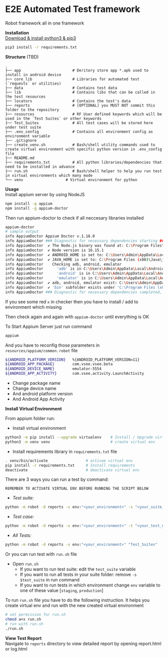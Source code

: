 # E2E Automated Test framework

Robot framework all in one framework

**Installation**  
[Download & install python3 & pip3](https://www.python.org/)
```bash
pip3 install -r requirements.txt
```

**Structure** (TBD)  

    .
    ├── app                       # Deritory store app *.apk used to install in android device
    ├── core_lib                  # Libraries for automated test (`requests` or utilities)
    ├── data                      # Contains test data
    ├── lib                       # Contains libs that can be called in the test resources
    ├── locators                  # Contains the test's data
    ├── reports                   # [OPTIONAL] you MUST NOT commit this folder to the repository
    ├── resources                 # RF User defined keywords which will be used in the `Test Suites` or other keywords
    ├── Test_Suites               # All test cases will be stored here under test suite
    ├── .env_config               # Contains all environment config as environment variable
    ├── .gitignore                          
    ├── create_venv.sh            # Bash/shell utility commands used to create virtual environment with specific python version in .env_config file
    ├── README.md
    ├── requirements.txt          # All python libraries/dependencies that need to be installed in advance 
    ├── run.sh                    # Bash/shell helper to help you run test in virtual environments which many mode
    └── venv                   # Virtual environment for python

**Usage**  
Install appium server by using NodeJS
```bash
npm install -g appium
npm install -g appium-doctor
```
Then run appium-doctor to check if all neccesary libraries installed
```bash
appium-doctor
# sample output
info AppiumDoctor Appium Doctor v.1.16.0
info AppiumDoctor ### Diagnostic for necessary dependencies starting ###
info AppiumDoctor  ✔ The Node.js binary was found at: C:\Program Files\nodejs\node.EXE
info AppiumDoctor  ✔ Node version is 16.15.1
info AppiumDoctor  ✔ ANDROID_HOME is set to: C:\Users\Admin\AppData\Local\Android\Sdk
info AppiumDoctor  ✔ JAVA_HOME is set to: C:\Program Files (x86)\Java\jre1.8.0_311
info AppiumDoctor    Checking adb, android, emulator
info AppiumDoctor      'adb' is in C:\Users\Admin\AppData\Local\Android\Sdk\platform-tools\adb.exe
info AppiumDoctor      'android' is in C:\Users\Admin\AppData\Local\Android\Sdk\tools\android.bat
info AppiumDoctor      'emulator' is in C:\Users\Admin\AppData\Local\Android\Sdk\emulator\emulator.exe
info AppiumDoctor  ✔ adb, android, emulator exist: C:\Users\Admin\AppData\Local\Android\Sdk
info AppiumDoctor  ✔ 'bin' subfolder exists under 'C:\Program Files (x86)\Java\jre1.8.0_311'
info AppiumDoctor ### Diagnostic for necessary dependencies completed, no fix needed. ###
```
If you see some red `x` in checker then you have to install / add to environment which missing

Then check again and again with `appium-doctor` until everything is OK

To Start Appium Server just run command
```bash
appium
```

And you have to reconfig those parameters in `resources/appium/common.robot` file
```bash
${ANDROID_PLATFORM_VERSION}   %{ANDROID_PLATFORM_VERSION=11}
${ANDROID_APP_PACKAGE}        com.vsee.vsee.beta
${ANDROID_DEVICE_NAME}        emulator-5554
${ANDROID_APP_ACTIVITY}       com.vsee.activity.LaunchActivity
```
- Change package name
- Change device name
- And android platform version
- And Android App Activity

**Install Virtual Environment**

From appium folder run:

- Install virtual environment
```bash
python3 -m pip install --upgrade virtualenv    # Install / Upgrade virtualenv library
python3 -m venv venv                           # create virtual env
```
- Install requirements library in `requirements.txt` file
```bash
. venv/bin/activate                 # activae virtual env
pip install -r requirements.txt     # Install requirements
deactivate                          # deactivate virtual env
```

There are 3 ways you can run a test by command:

`REMEMBER TO ACTIVATE VIRTUAL ENV BEFORE RUNNING THE SCRIPT BELOW`

- *Test suite:*
```bash
python -m robot -d reports -v env:"<your_environment>" -s "<your_suite_file_name_without_extension>" "Test_Suites"
```

- *Test case:*
```bash
python -m robot -d reports -v env:"<your_environment>" -t "<your_test_name>" "Test_Suites"
```

- *All Tests:*
```bash
python -m robot -d reports -v env:"<your_environment>" "Test_Suites"
```

Or you can run test with `run.sh` file
- Open `run.sh`
    + If you want to run test suite: edit the `test_suite` variable
    + If you want to run all tests in your suite folder: remove  `-s $test_suite` in run command
    + If you want to run tests in which environment change `env` variable to one of these value [`staging`, `production`]

To run `run.sh` file you have to do the following instruction. It helps you create virtual env and run with the new created virtual environment
```bash
# set permission for run.sh
chmod a+x run.sh
# run with run.sh
./run.sh
```

**View Test Report**  
Navigate to `reports` directory to view detailed report by opening report.html or log.html

